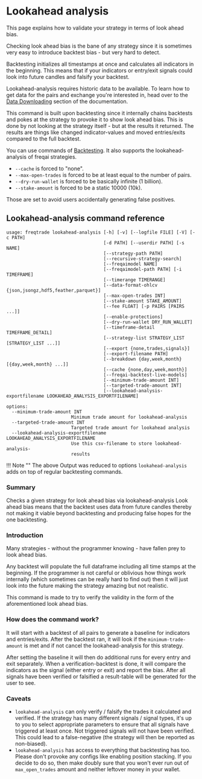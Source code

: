 # Lookahead analysis

This page explains how to validate your strategy in terms of look ahead bias.

Checking look ahead bias is the bane of any strategy since it is sometimes very easy to introduce backtest bias -
but very hard to detect.

Backtesting initializes all timestamps at once and calculates all indicators in the beginning.
This means that if your indicators or entry/exit signals could look into future candles and falsify your backtest.

Lookahead-analysis requires historic data to be available.
To learn how to get data for the pairs and exchange you're interested in,
head over to the [Data Downloading](data-download.md) section of the documentation.

This command is built upon backtesting since it internally chains backtests and pokes at the strategy to provoke it to show look ahead bias.
This is done by not looking at the strategy itself - but at the results it returned.
The results are things like changed indicator-values and moved entries/exits compared to the full backtest.

You can use commands of [Backtesting](backtesting.md).
It also supports the lookahead-analysis of freqai strategies.

- `--cache` is forced to "none".
- `--max-open-trades` is forced to be at least equal to the number of pairs.
- `--dry-run-wallet` is forced to be basically infinite (1 billion).
- `--stake-amount` is forced to be a static 10000 (10k).

Those are set to avoid users accidentally generating false positives.

## Lookahead-analysis command reference

```
usage: freqtrade lookahead-analysis [-h] [-v] [--logfile FILE] [-V] [-c PATH]
                                    [-d PATH] [--userdir PATH] [-s NAME]
                                    [--strategy-path PATH]
                                    [--recursive-strategy-search]
                                    [--freqaimodel NAME]
                                    [--freqaimodel-path PATH] [-i TIMEFRAME]
                                    [--timerange TIMERANGE]
                                    [--data-format-ohlcv {json,jsongz,hdf5,feather,parquet}]
                                    [--max-open-trades INT]
                                    [--stake-amount STAKE_AMOUNT]
                                    [--fee FLOAT] [-p PAIRS [PAIRS ...]]
                                    [--enable-protections]
                                    [--dry-run-wallet DRY_RUN_WALLET]
                                    [--timeframe-detail TIMEFRAME_DETAIL]
                                    [--strategy-list STRATEGY_LIST [STRATEGY_LIST ...]]
                                    [--export {none,trades,signals}]
                                    [--export-filename PATH]
                                    [--breakdown {day,week,month} [{day,week,month} ...]]
                                    [--cache {none,day,week,month}]
                                    [--freqai-backtest-live-models]
                                    [--minimum-trade-amount INT]
                                    [--targeted-trade-amount INT]
                                    [--lookahead-analysis-exportfilename LOOKAHEAD_ANALYSIS_EXPORTFILENAME]

options:
  --minimum-trade-amount INT
                        Minimum trade amount for lookahead-analysis
  --targeted-trade-amount INT
                        Targeted trade amount for lookahead analysis
  --lookahead-analysis-exportfilename LOOKAHEAD_ANALYSIS_EXPORTFILENAME
                        Use this csv-filename to store lookahead-analysis-
                        results
```

!!! Note ""
    The above Output was reduced to options `lookahead-analysis` adds on top of regular backtesting commands.

### Summary

Checks a given strategy for look ahead bias via lookahead-analysis
Look ahead bias means that the backtest uses data from future candles thereby not making it viable beyond backtesting
and producing false hopes for the one backtesting.

### Introduction

Many strategies - without the programmer knowing - have fallen prey to look ahead bias.

Any backtest will populate the full dataframe including all time stamps at the beginning.
If the programmer is not careful or oblivious how things work internally
(which sometimes can be really hard to find out) then it will just look into the future making the strategy amazing
but not realistic.

This command is made to try to verify the validity in the form of the aforementioned look ahead bias.

### How does the command work?

It will start with a backtest of all pairs to generate a baseline for indicators and entries/exits.
After the backtest ran, it will look if the `minimum-trade-amount` is met
and if not cancel the lookahead-analysis for this strategy.

After setting the baseline it will then do additional runs for every entry and exit separately.
When a verification-backtest is done, it will compare the indicators as the signal (either entry or exit) and report the bias.
After all signals have been verified or falsified a result-table will be generated for the user to see.

### Caveats

- `lookahead-analysis` can only verify / falsify the trades it calculated and verified.
If the strategy has many different signals / signal types, it's up to you to select appropriate parameters to ensure that all signals have triggered at least once. Not triggered signals will not have been verified.
This could lead to a false-negative (the strategy will then be reported as non-biased).
- `lookahead-analysis` has access to everything that backtesting has too.
Please don't provoke any configs like enabling position stacking.
If you decide to do so, then make doubly sure that you won't ever run out of `max_open_trades` amount and neither leftover money in your wallet.
